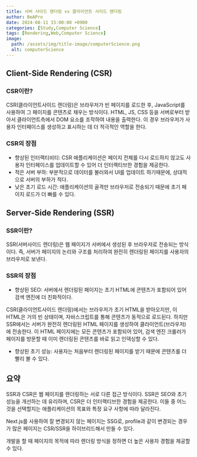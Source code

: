 ```yaml
---
title: 서버 사이드 렌더링 vs 클라이언트 사이드 렌더링
author: BeAPro
date: 2024-08-11 15:00:00 +0900
categories: [Study,Computer Science]
tags: [Rendering,Web,Computer Science]
image:
  path: /assets/img/title-image/computerScience.png
  alt: computerScience
---
```

## Client-Side Rendering (CSR)

### CSR이란?

CSR(클라이언트사이드 렌더링)은 브라우저가 빈 페이지를 로드한 후, JavaScript를 사용하여 그 페이지를 콘텐츠로 채우는 방식이다. HTML, JS, CSS 등을 서버로부터 받아서 클라이언트측에서 DOM 요소를 조작하여 내용을 출력한다. 이 경우 브라우저가 사용자 인터페이스를 생성하고 표시하는 데 더 적극적인 역할을 한다.

### CSR의 장점

- 향상된 인터랙티비티: CSR 애플리케이션은 페이지 전체를 다시 로드하지 않고도 사용자 인터페이스를 업데이트할 수 있어 더 인터랙티브한 경험을 제공한다.
- 적은 서버 부하: 부분적으로 데이터를 불러와서 UI를 업데이트 하기때문에, 상대적으로 서버의 부하가 적다.
- 낮은 초기 로드 시간: 애플리케이션의 골격만 브라우저로 전송되기 때문에 초기 페이지 로드가 더 빠를 수 있다.


## Server-Side Rendering (SSR)

### SSR이란?
SSR(서버사이드 렌더링)은 웹 페이지가 서버에서 생성된 후 브라우저로 전송되는 방식이다. 즉, 서버가 페이지의 논리와 구조를 처리하여 완전히 렌더링된 페이지를 사용자의 브라우저로 보낸다.

### SSR의 장점
- 향상된 SEO: 서버에서 렌더링된 페이지는 초기 HTML에 콘텐츠가 포함되어 있어 검색 엔진에 더 친화적이다.

CSR(클라이언트사이드 렌더링)에서는 브라우저가 초기 HTML을 받아오지만, 이 HTML은 거의 빈 상태이며, 자바스크립트를 통해 콘텐츠가 동적으로 로드된다. 하지만 SSR에서는 서버가 완전히 렌더링된 HTML 페이지를 생성하여 클라이언트(브라우저)에 전송한다. 이 HTML 페이지에는 모든 콘텐츠가 포함되어 있어, 검색 엔진 크롤러가 페이지를 방문할 때 이미 렌더링된 콘텐츠를 바로 읽고 인덱싱할 수 있다.

- 향상된 초기 성능: 사용자는 처음부터 렌더링된 페이지를 받기 때문에 콘텐츠를 더 빨리 볼 수 있다.


## 요약

SSR과 CSR은 웹 페이지를 렌더링하는 서로 다른 접근 방식이다. SSR은 SEO와 초기 성능을 개선하는 데 유리하며, CSR은 더 인터랙티브한 경험을 제공한다. 이들 중 어느 것을 선택할지는 애플리케이션의 목표와 특정 요구 사항에 따라 달라진다.

Next.js를 사용하여 잘 변경되지 않는 페이지는 SSG로, profile과 같이 변경되는 경우가 많은 페이지는 CSR/SSR을 하이브리드해서 만들 수 있다.

개발을 할 때 페이지의 목적에 따라 렌더링 방식을 정하면 더 높은 사용자 경험을 제공할 수 있다.